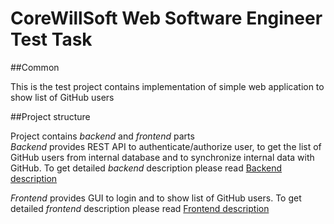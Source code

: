 # CoreWillSoft Web Software Engineer Test Task  

##Common  

This is the test project contains implementation of simple web application to show list of GitHub users  

##Project structure  

Project contains  _backend_  and  _frontend_  parts  
_Backend_  provides REST API to authenticate/authorize user, to get the list of GitHub users from internal database and to synchronize internal data with GitHub. To get detailed  _backend_  description please read  [Backend description](web-software-engineer-task-backend/README.md)  

_Frontend_  provides GUI to login and to show list of GitHub users. To get detailed  _frontend_  description please read  [Frontend description](web-software-engineer-task-frontend/README.md)  

